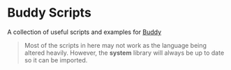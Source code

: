 # Buddy Scripts
A collection of useful scripts and examples for [Buddy](https://github.com/blapaz/buddy)

> Most of the scripts in here may not work as the language being altered heavily. However, the **system** library will always be up to date so it can be imported.
